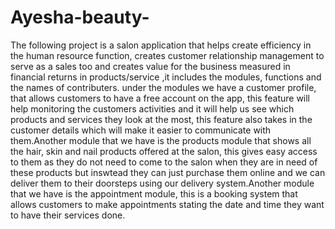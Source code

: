 # Ayesha-beauty-
The following project is a salon application that helps create efficiency in the human resource function, creates customer relationship management to serve as a sales too and creates value for the business measured in financial returns in products/service ,it includes the modules, functions and the names of contributers. 
under the modules we have a customer profile, that allows customers to have a free account on the app, this feature will help monitoring the customers activities and it will help us see which products and services they look at the most, this feature also takes in the customer details which will make it easier to communicate with them.Another module that we have is the products module that shows all the hair, skin and nail products offered at the salon, this gives easy access to them as they do not need to come to the salon when they are in need of these products but inswtead they can just purchase them online and we can deliver them to their doorsteps using our delivery system.Another module that we have is the appointment module, this is a booking system that allows customers to make appointments stating the date and time they want to have their services done. 
